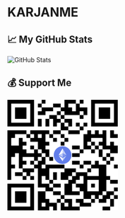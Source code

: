 # KARJANME

## 📈 My GitHub Stats

![GitHub Stats](https://github-readme-stats.vercel.app/api?username=karjanme&show_icons=true&hide=contribs&theme=algolia)

## 💰 Support Me

<a href="ethereum:0x2c5116f05B6855369175e9294C31e9B3CFa3Dd6C">
  <img src="ethereum.png" alt="Ethereum" width="250" />
</a>
